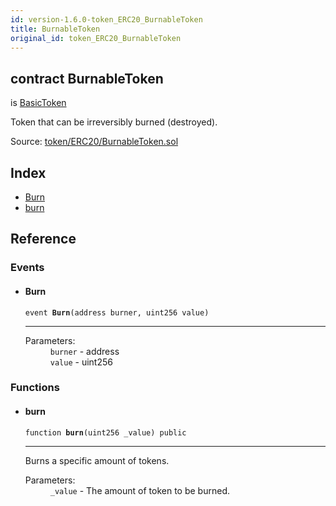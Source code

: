 ```yaml
---
id: version-1.6.0-token_ERC20_BurnableToken
title: BurnableToken
original_id: token_ERC20_BurnableToken
---
```


<div class="contract-doc"><div class="contract"><h2 class="contract-header"><span class="contract-kind">contract</span> BurnableToken</h2><p class="base-contracts"><span>is</span> <a href="token_ERC20_BasicToken.html">BasicToken</a></p><p class="description">Token that can be irreversibly burned (destroyed).</p><div class="source">Source: <a href="https://github.com/OpenZeppelin/zeppelin-solidity/blob/v1.6.0/contracts/token/ERC20/BurnableToken.sol" target="_blank">token/ERC20/BurnableToken.sol</a></div></div><div class="index"><h2>Index</h2><ul><li><a href="token_ERC20_BurnableToken.html#Burn">Burn</a></li><li><a href="token_ERC20_BurnableToken.html#burn">burn</a></li></ul></div><div class="reference"><h2>Reference</h2><div class="events"><h3>Events</h3><ul><li><div class="item event"><span id="Burn" class="anchor-marker"></span><h4 class="name">Burn</h4><div class="body"><code class="signature">event <strong>Burn</strong><span>(address burner, uint256 value) </span></code><hr/><dl><dt><span class="label-parameters">Parameters:</span></dt><dd><div><code>burner</code> - address</div><div><code>value</code> - uint256</div></dd></dl></div></div></li></ul></div><div class="functions"><h3>Functions</h3><ul><li><div class="item function"><span id="burn" class="anchor-marker"></span><h4 class="name">burn</h4><div class="body"><code class="signature">function <strong>burn</strong><span>(uint256 _value) </span><span>public </span></code><hr/><div class="description"><p>Burns a specific amount of tokens.</p></div><dl><dt><span class="label-parameters">Parameters:</span></dt><dd><div><code>_value</code> - The amount of token to be burned.</div></dd></dl></div></div></li></ul></div></div></div>
